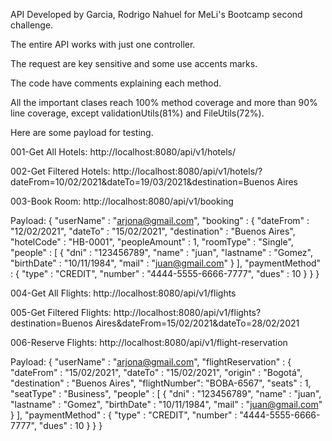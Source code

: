 API Developed by Garcia, Rodrigo Nahuel for MeLi's Bootcamp second challenge.

The entire API works with just one controller.

The request are key sensitive and some use accents marks.

The code have comments explaining each method.

All the important clases reach 100% method coverage and more than 90% line coverage, except validationUtils(81%) and FileUtils(72%).

Here are some payload for testing.

001-Get All Hotels: http://localhost:8080/api/v1/hotels/

002-Get Filtered Hotels: http://localhost:8080/api/v1/hotels/?dateFrom=10/02/2021&dateTo=19/03/2021&destination=Buenos Aires

003-Book Room: http://localhost:8080/api/v1/booking

Payload:
{
    "userName" : "arjona@gmail.com",
    "booking" : {
        "dateFrom" : "12/02/2021",
        "dateTo" : "15/02/2021",
        "destination" : "Buenos Aires",
        "hotelCode" : "HB-0001",
        "peopleAmount" : 1,
        "roomType" : "Single",
        "people" : [
            {
                "dni" : "123456789",
                "name" : "juan",
                "lastname" : "Gomez",
                "birthDate" : "10/11/1984",
                "mail" : "juan@gmail.com"
            }
        ],
        "paymentMethod" : {
            "type" : "CREDIT",
            "number" : "4444-5555-6666-7777",
            "dues" : 10
        }
    }
}

004-Get All Flights: http://localhost:8080/api/v1/flights

005-Get Filtered Flights: http://localhost:8080/api/v1/flights?destination=Buenos Aires&dateFrom=15/02/2021&dateTo=28/02/2021

006-Reserve Flights: http://localhost:8080/api/v1/flight-reservation

Payload:
{
    "userName" : "arjona@gmail.com",
    "flightReservation" : {
        "dateFrom" : "15/02/2021",
        "dateTo" : "15/02/2021",
        "origin" : "Bogotá",
        "destination" : "Buenos Aires",
        "flightNumber": "BOBA-6567",
        "seats" : 1,
        "seatType" : "Business",
        "people" : [
            {
                "dni" : "123456789",
                "name" : "juan",
                "lastname" : "Gomez",
                "birthDate" : "10/11/1984",
                "mail" : "juan@gmail.com"
            }
        ],
        "paymentMethod" : {
            "type" : "CREDIT",
            "number" : "4444-5555-6666-7777",
            "dues" : 10
        }
    }
}
